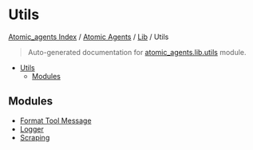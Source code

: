 # Utils

[Atomic_agents Index](../../../README.md#atomic_agents-index) / [Atomic Agents](../../index.md#atomic-agents) / [Lib](../index.md#lib) / Utils

> Auto-generated documentation for [atomic_agents.lib.utils](../../../../../atomic_agents/lib/utils/__init__.py) module.

- [Utils](#utils)
  - [Modules](#modules)

## Modules

- [Format Tool Message](./format_tool_message.md)
- [Logger](./logger.md)
- [Scraping](scraping/index.md)
